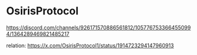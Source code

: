 # OsirisProtocol
https://discord.com/channels/926171570886561812/1057767533664550994/1364289469821485217

relation: https://x.com/OsirisProtocol1/status/1914723294147960913
